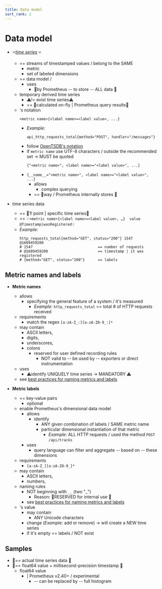 ```yaml
---
title: Data model
sort_rank: 1
---
```


# Data model

* ⭐️[_time series_](http://en.wikipedia.org/wiki/Time_series) ⭐️
  * == streams of timestamped values / belong to the SAME
    * metric
    * set of labeled dimensions
  * == data model / 
    * uses
      * 👀by Prometheus -- to store -- ALL data 👀
  * temporary derived time series
    * ⚠️!= exist time series⚠️
    * == 👀calculated on-fly | Prometheus query results👀
  * 's notation
    ```
    <metric name>{<label name>=<label value>, ...}
    ```
    * _Example:_
      ```
      api_http_requests_total{method="POST", handler="/messages"}
      ```
    * follow [OpenTSDB's notation](http://opentsdb.net/)
    * if `metric name` use UTF-8 characters / outside the recommended set -> MUST be quoted
      ```
      {"<metric name>", <label name>="<label value>", ...}
      ```
    * `{__name__="<metric name>", <label name>="<label value>", ...}`
      * allows
        * complex querying
      * == 👀way / Prometheus internally stores 👀

* time series data
  * == 👀1! point | specific time series👀
  * == 💡`<metric name>{<label name>=<label value>, …}  value  @Timestamp|wasRegistered`💡
  * _Example:_
    ```text
    http_requests_total{method="GET", status="200"} 1547 @1609459200
    # 1547                              == number of requests
    # @1609459200                       == timestamp | it was registered
    # {method="GET", status="200"}      == labels
    ```

## Metric names and labels

* **Metric names**
  * allows
    * specifying the general feature of a system / it's measured
      * _Example:_ `http_requests_total` == total # of HTTP requests received
  * requirements
    * match the regex `[a-zA-Z_:][a-zA-Z0-9_:]*`
  * may contain
    * ASCII letters,
    * digits,
    * underscores,
    * colons
      * reserved for user defined recording rules
        * NOT valid to -- be used by -- exporters or direct instrumentation
  * uses
    * ⚠️identify UNIQUELY time series -> MANDATORY ⚠️
  * see [best practices for naming metrics and labels](/docs/practices/naming/)

* **Metric labels**
  * == key-value pairs
    * optional
  * enable Prometheus's dimensional data model
    * allows
      * identify
        * ANY given combination of labels / SAME metric name
        * particular dimensional instantiation of that metric 
          * _Example:_ ALL HTTP requests / used the method `POST` `/api/tracks` 
    * uses
      * query language can filter and aggregate -- based on -- these dimensions
  * requirements
    * `[a-zA-Z_][a-zA-Z0-9_]*`
  * may contain
    * ASCII letters,
    * numbers,
  * naming rules
    * NOT beginning with `__` (two "_")
      * Reason: 🧠RESERVED for internal use 🧠
    * see [best practices for naming metrics and labels](/docs/practices/naming/)
  * 's value
    * may contain 
      * ANY Unicode characters
    * change (_Example:_ add or remove) -> will create a NEW time series
    * if it's empty == labels / NOT exist

## Samples

* 👀== actual time series data 👀
* 👀== float64 value + millisecond-precision timestamp 👀
  * float64 value
    * | Prometheus v2.40+ / experimental 
      * -- can be replaced by -- full histogram
